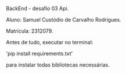 BackEnd - desafio 03 Api.

Aluno: Samuel Custódio de Carvalho Rodrigues.

Matrícula: 2312079.


Antes de tudo, executar no terminal:


'pip install requirements.txt'

para instalar todas bibliotecas necessárias.
